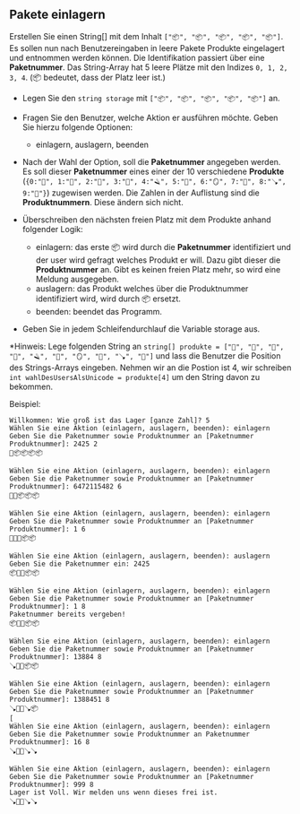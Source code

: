 ﻿## Pakete einlagern
Erstellen Sie einen String[] mit dem Inhalt ``["📦", "📦", "📦", "📦", "📦"]``. Es sollen nun nach Benutzereingaben in leere Pakete Produkte eingelagert und entnommen werden können. Die Identifikation passiert über eine **Paketnummer**. Das String-Array hat 5 leere Plätze mit den Indizes ``0, 1, 2, 3, 4``. (📦 bedeutet, dass der Platz leer ist.)
* Legen Sie den ``string storage`` mit ``["📦", "📦", "📦", "📦", "📦"]`` an.
* Fragen Sie den Benutzer, welche Aktion er ausführen möchte. Geben Sie hierzu folgende Optionen:
    * einlagern, auslagern, beenden

* Nach der Wahl der Option, soll die **Paketnummer** angegeben werden. Es soll dieser **Paketnummer** eines einer der 10 verschiedene **Produkte** (``{0:"🌂", 1:"🧯", 2:"🧺", 3:"🧹", 4:"🪒", 5:"🧼", 6:"🪞", 7:"🚽", 8:"🪠", 9:"💍"}``) zugewisen werden. Die Zahlen in der Auflistung sind die **Produktnummern**. Diese ändern sich nicht.
* Überschreiben den nächsten freien Platz mit dem Produkte anhand folgender Logik:
    * einlagern: das erste 📦 wird durch die **Paketnummer** identifiziert und der user wird gefragt welches Produkt er will. Dazu gibt dieser die **Produktnummer** an. Gibt es keinen freien Platz mehr, so wird eine Meldung ausgegeben.
    * auslagern: das Produkt welches über die Produktnummer identifiziert wird, wird durch 📦 ersetzt.
    * beenden: beendet das Programm.

* Geben Sie in jedem Schleifendurchlauf die Variable storage aus.

*Hinweis: Lege folgenden String an ``string[] produkte = ["🌂", "🧯", "🧺", "🧹", "🪒", "🧼", "🪞", "🚽", "🪠", "💍"]`` und lass die Benutzer die Position des Strings-Arrays eingeben. Nehmen wir an die Postion ist 4, wir schreiben ``int wahlDesUsersAlsUnicode = produkte[4]`` um den String davon zu bekommen.

Beispiel:
```
Willkommen: Wie groß ist das Lager [ganze Zahl]? 5 
Wählen Sie eine Aktion (einlagern, auslagern, beenden): einlagern 
Geben Sie die Paketnummer sowie Produktnummer an [Paketnummer Produktnummer]: 2425 2 
🧯📦📦📦📦 
 
Wählen Sie eine Aktion (einlagern, auslagern, beenden): einlagern 
Geben Sie die Paketnummer sowie Produktnummer an [Paketnummer Produktnummer]: 6472115482 6 
🧯🧼📦📦📦 
 
Wählen Sie eine Aktion (einlagern, auslagern, beenden): einlagern 
Geben Sie die Paketnummer sowie Produktnummer an [Paketnummer Produktnummer]: 1 6 
🧯🧼💍📦📦 
 
Wählen Sie eine Aktion (einlagern, auslagern, beenden): auslagern 
Geben Sie die Paketnummer ein: 2425
📦🧼💍📦📦 
 
Wählen Sie eine Aktion (einlagern, auslagern, beenden): einlagern 
Geben Sie die Paketnummer sowie Produktnummer an [Paketnummer Produktnummer]: 1 8 
Paketnummer bereits vergeben!
📦🧼💍📦📦

Wählen Sie eine Aktion (einlagern, auslagern, beenden): einlagern 
Geben Sie die Paketnummer sowie Produktnummer an [Paketnummer Produktnummer]: 13884 8 
🪠🧼💍📦📦 

Wählen Sie eine Aktion (einlagern, auslagern, beenden): einlagern 
Geben Sie die Paketnummer sowie Produktnummer an [Paketnummer Produktnummer]: 1388451 8 
🪠🧼💍🪠📦 
[
Wählen Sie eine Aktion (einlagern, auslagern, beenden): einlagern 
Geben Sie die Paketnummer sowie Produktnummer an Paketnummer Produktnummer]: 16 8 
🪠🧼💍🪠🪠

Wählen Sie eine Aktion (einlagern, auslagern, beenden): einlagern 
Geben Sie die Paketnummer sowie Produktnummer an [Paketnummer Produktnummer]: 999 8 
Lager ist Voll. Wir melden uns wenn dieses frei ist.
🪠🧼💍🪠🪠
```